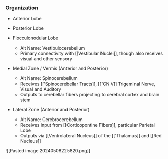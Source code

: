 ### Organization
- Anterior Lobe
- Posterior Lobe
- Flocculonodular Lobe
	- Alt Name: Vestibulocerebellum
	- Primary connectivity with [[Vestibular Nuclei]], though also receives visual and other sensory 

- Medial Zone / Vermis (Anterior and Posterior)
	- Alt Name: Spinocerebellum
	- Receives [['Spinocerebellar Tracts]], [['CN V]] Trigeminal Nerve, Visual and Auditory
	- Outputs to cerebellar fibers projecting to cerebral cortex and brain stem
- Lateral Zone (Anterior and Posterior)
	- Alt Name: Cerebrocerebellum
	- Receives input from [[Corticopontine Fibers]], particular Parietal Lobe
	- Outputs via [[Ventrolateral Nucleus]] of the [['Thalamus]] and [[Red Nucleus]]

![[Pasted image 20240508225820.png]]